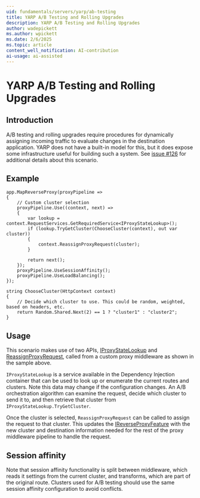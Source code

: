 ```yaml
---
uid: fundamentals/servers/yarp/ab-testing
title: YARP A/B Testing and Rolling Upgrades
description: YARP A/B Testing and Rolling Upgrades
author: wadepickett
ms.author: wpickett
ms.date: 2/6/2025
ms.topic: article
content_well_notification: AI-contribution
ai-usage: ai-assisted
---
```


# YARP A/B Testing and Rolling Upgrades

## Introduction

A/B testing and rolling upgrades require procedures for dynamically assigning incoming traffic to evaluate changes in the destination application. YARP does not have a built-in model for this, but it does expose some infrastructure useful for building such a system. See [issue #126](https://github.com/microsoft/reverse-proxy/issues/126) for additional details about this scenario.

## Example

```
app.MapReverseProxy(proxyPipeline =>
{
    // Custom cluster selection
    proxyPipeline.Use((context, next) =>
    {
        var lookup = context.RequestServices.GetRequiredService<IProxyStateLookup>();
        if (lookup.TryGetCluster(ChooseCluster(context), out var cluster))
        {
            context.ReassignProxyRequest(cluster);
        }

        return next();
    });
    proxyPipeline.UseSessionAffinity();
    proxyPipeline.UseLoadBalancing();
});

string ChooseCluster(HttpContext context)
{
    // Decide which cluster to use. This could be random, weighted, based on headers, etc.
    return Random.Shared.Next(2) == 1 ? "cluster1" : "cluster2";
}
```

## Usage

This scenario makes use of two APIs, [IProxyStateLookup](xref:Yarp.ReverseProxy.IProxyStateLookup) and [ReassignProxyRequest](xref:Microsoft.AspNetCore.Http.HttpContextFeaturesExtensions.ReassignProxyRequest(Microsoft.AspNetCore.Http.HttpContext,Yarp.ReverseProxy.Model.ClusterState)), called from a custom proxy middleware as shown in the sample above.

`IProxyStateLookup` is a service available in the Dependency Injection container that can be used to look up or enumerate the current routes and clusters. Note this data may change if the configuration changes. An A/B orchestration algorithm can examine the request, decide which cluster to send it to, and then retrieve that cluster from `IProxyStateLookup.TryGetCluster`.

Once the cluster is selected, `ReassignProxyRequest` can be called to assign the request to that cluster. This updates the [IReverseProxyFeature](xref:Yarp.ReverseProxy.Model.IReverseProxyFeature) with the new cluster and destination information needed for the rest of the proxy middleware pipeline to handle the request.

## Session affinity

Note that session affinity functionality is split between middleware, which reads it settings from the current cluster, and transforms, which are part of the original route. Clusters used for A/B testing should use the same session affinity configuration to avoid conflicts.

